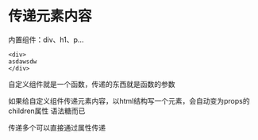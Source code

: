 # 传递元素内容

内置组件：div、h1、p...
```
<div>
asdawsdw
</div>
```

自定义组件就是一个函数，传递的东西就是函数的参数

如果给自定义组件传递元素内容，以html结构写一个元素，会自动变为props的children属性 语法糖而已

传递多个可以直接通过属性传递

